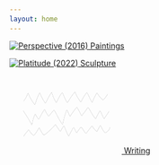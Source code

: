 ```yaml
---
layout: home
---
```

[<img src="/images/paintings/(2016) Perspective.jpeg" alt="Perspective (2016)" width="200"/> Paintings](/paintings/)

[<img src="/images/sculpture/(2022) Platitude.jpeg" alt="Platitude (2022)" width="200"/> Sculpture](/sculpture/)

[<img src="/images/writing.png" width="200"/> Writing](/writing/)
